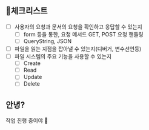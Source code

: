 ## 📝체크리스트
- [ ]  사용자의 요청과 문서의 요청을 확인하고 응답할 수 있는지
    - [ ]  form 등을 통한, 요청 메서드 GET, POST 요청 핸들링
    - [ ]  QueryString, JSON
- [ ]  파일을 읽는 지점을 잡아낼 수 있는지(디버거, 변수선언등)
- [ ]  파일 시스템의 주요 기능을 사용할 수 있는지
    - [ ]  Create
    - [ ]  Read
    - [ ]  Update
    - [ ]  Delete
## 안녕?
작업 진행 중이야 👾